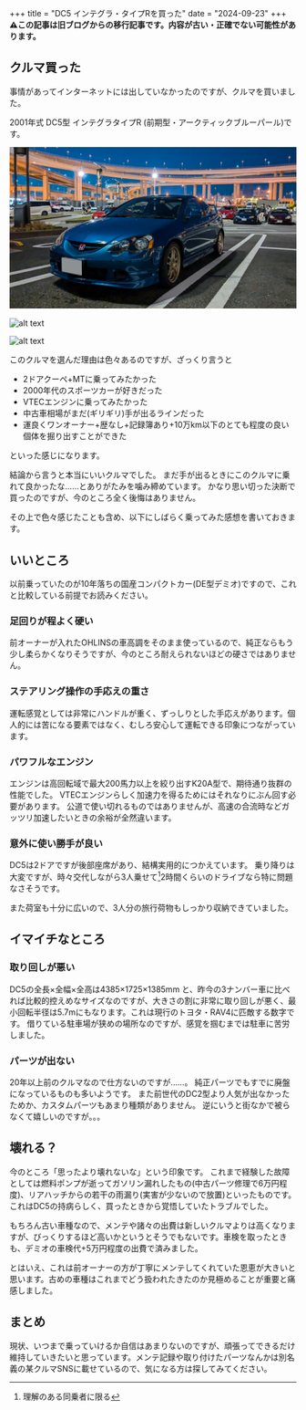 +++
title = "DC5 インテグラ・タイプRを買った"
date = "2024-09-23"
+++
**⚠️この記事は旧ブログからの移行記事です。内容が古い・正確でない可能性があります。**

## クルマ買った
事情があってインターネットには出していなかったのですが、クルマを買いました。

2001年式 DC5型 インテグラタイプR (前期型・アークティックブルーパール)です。

![alt text](dc5_daikoku.jpg)

![alt text](dc5_uminomori.png)

![alt text](dc5_uminomori_rear.png)

このクルマを選んだ理由は色々あるのですが、ざっくり言うと

- 2ドアクーペ+MTに乗ってみたかった
- 2000年代のスポーツカーが好きだった
- VTECエンジンに乗ってみたかった
- 中古車相場がまだ(ギリギリ)手が出るラインだった
- 運良くワンオーナー+歴なし+記録簿あり+10万km以下のとても程度の良い個体を掘り出すことができた

といった感じになります。

結論から言うと本当にいいクルマでした。
まだ手が出るときにこのクルマに乗れて良かったな……とありがたみを噛み締めています。
かなり思い切った決断で買ったのですが、今のところ全く後悔はありません。

その上で色々感じたことも含め、以下にしばらく乗ってみた感想を書いておきます。

## いいところ
以前乗っていたのが10年落ちの国産コンパクトカー(DE型デミオ)ですので、これと比較している前提でお読みください。

### 足回りが程よく硬い
前オーナーが入れたOHLINSの車高調をそのまま使っているので、純正ならもう少し柔らかくなりそうですが、今のところ耐えられないほどの硬さではありません。

### ステアリング操作の手応えの重さ

運転感覚としては非常にハンドルが重く、ずっしりとした手応えがあります。個人的には苦になる要素ではなく、むしろ安心して運転できる印象につながっています。

### パワフルなエンジン

エンジンは高回転域で最大200馬力以上を絞り出すK20A型で、期待通り抜群の性能でした。
VTECエンジンらしく加速力を得るためにはそれなりにぶん回す必要があります。
公道で使い切れるものではありませんが、高速の合流時などガッツリ加速したいときの余裕が全然違います。

### 意外に使い勝手が良い

DC5は2ドアですが後部座席があり、結構実用的につかえています。
乗り降りは大変ですが、時々交代しながら3人乗せて[^2]2時間くらいのドライブなら特に問題なさそうです。

また荷室も十分に広いので、3人分の旅行荷物もしっかり収納できていました。

[^2]: 理解のある同乗者に限る

## イマイチなところ
### 取り回しが悪い
DC5の全長×全幅×全高は4385×1725×1385mm と、昨今の3ナンバー車に比べれば比較的控えめなサイズなのですが、大きさの割に非常に取り回しが悪く、最小回転半径は5.7mにもなります。これは現行のトヨタ・RAV4に匹敵する数字です。
借りている駐車場が狭めの場所なのですが、感覚を掴むまでは駐車に苦労しました。

### パーツが出ない
20年以上前のクルマなので仕方ないのですが……。 純正パーツでもすでに廃盤になっているものも多いようです。
また前世代のDC2型より人気が出なかったためか、カスタムパーツもあまり種類がありません。
逆にいうと街なかで被らなくて嬉しいのですが。。。

## 壊れる？
今のところ「思ったより壊れないな」という印象です。
これまで経験した故障としては燃料ポンプが逝ってガソリン漏れしたもの(中古パーツ修理で6万円程度)、リアハッチからの若干の雨漏り(実害が少ないので放置)といったものです。
これはDC5の持病らしく、買ったときから覚悟していたトラブルでした。

もちろん古い車種なので、メンテや諸々の出費は新しいクルマよりは高くなりますが、びっくりするほど高いかというとそうでもないです。車検を取ったときも、デミオの車検代+5万円程度の出費で済みました。

とはいえ、これは前オーナーの方が丁寧にメンテしてくれていた恩恵が大きいと思います。古めの車種はこれまでどう扱われたきたのか見極めることが重要と痛感しました。

## まとめ
現状、いつまで乗っていけるか自信はあまりないのですが、頑張ってできるだけ維持していきたいと思っています。メンテ記録や取り付けたパーツなんかは別名義の某クルマSNSに載せているので、気になる方は探してみてください。





